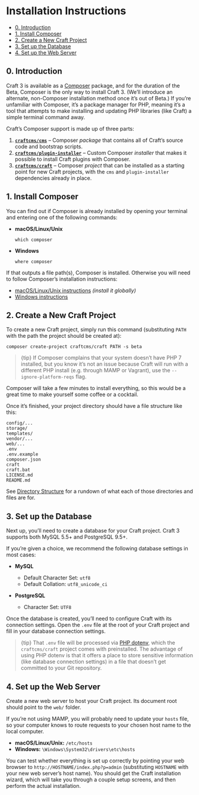 Installation Instructions
=========================

- [0. Introduction](#0-introduction)
- [1. Install Composer](#1-install-composer)
- [2. Create a New Craft Project](#2-create-a-new-craft-project)
- [3. Set up the Database](#3-set-up-the-database)
- [4. Set up the Web Server](#4-set-up-the-web-server)

## 0. Introduction

Craft 3 is available as a [Composer] package, and for the duration of the Beta, Composer is the only way to install Craft 3. (We’ll introduce an alternate, non-Composer installation method once it’s out of Beta.) If you’re unfamiliar with Composer, it’s a package manager for PHP, meaning it’s a tool that attempts to make installing and updating PHP libraries (like Craft) a simple terminal command away.

Craft’s Composer support is made up of three parts:

1. **[`craftcms/cms`]** – Composer *package* that contains all of Craft’s source code and bootstrap scripts.
2. **[`craftcms/plugin-installer`]** – Custom Composer *installer* that makes it possible to install Craft plugins with Composer.
2. **[`craftcms/craft`]** – Composer *project* that can be installed as a starting point for new Craft projects, with the `cms` and `plugin-installer` dependencies already in place.

## 1. Install Composer

You can find out if Composer is already installed by opening your terminal and entering one of the following commands:

- **macOS/Linux/Unix**

      which composer

- **Windows**

      where composer

If that outputs a file path(s), Composer is installed. Otherwise you will need to follow Composer’s installation instructions:

  - [macOS/Linux/Unix instructions] *(install it globally)*
  - [Windows instructions]

## 2. Create a New Craft Project

To create a new Craft project, simply run this command (substituting `PATH` with the path the project should be created at):

    composer create-project craftcms/craft PATH -s beta

> {tip} If Composer complains that your system doesn’t have PHP 7 installed, but you know it’s not an issue because Craft will run with a different PHP install (e.g. through MAMP or Vagrant), use the `--ignore-platform-reqs` flag.

Composer will take a few minutes to install everything, so this would be a great time to make yourself some coffee or a cocktail.

Once it’s finished, your project directory should have a file structure like this:

```
config/...
storage/
templates/
vendor/...
web/...
.env
.env.example
composer.json
craft
craft.bat
LICENSE.md
README.md
```

See [Directory Structure](directory-structure.md) for a rundown of what each of those directories and files are for.

## 3. Set up the Database

Next up, you’ll need to create a database for your Craft project. Craft 3 supports both MySQL 5.5+ and PostgreSQL 9.5+.

If you’re given a choice, we recommend the following database settings in most cases:

- **MySQL**
  - Default Character Set: `utf8`
  - Default Collation: `utf8_unicode_ci`

- **PostgreSQL**
  - Character Set: `UTF8`

Once the database is created, you’ll need to configure Craft with its connection settings. Open the `.env` file at the root of your Craft project and fill in your database connection settings.

> {tip} That `.env` file will be processed via [PHP dotenv], which the `craftcms/craft` project comes with preinstalled. The advantage of using PHP dotenv is that it offers a place to store sensitive information (like database connection settings) in a file that doesn’t get committed to your Git repository.

## 4. Set up the Web Server

Create a new web server to host your Craft project. Its document root should point to the `web/` folder.

If you’re not using MAMP, you will probably need to update your `hosts` file, so your computer knows to route requests to your chosen host name to the local computer.

- **macOS/Linux/Unix:** `/etc/hosts`
- **Windows:** `\Windows\System32\drivers\etc\hosts`

You can test whether everything is set up correctly by pointing your web browser to `http://HOSTNAME/index.php?p=admin` (substituting `HOSTNAME` with your new web server’s host name). You should get the Craft installation wizard, which will take you through a couple setup screens, and then perform the actual installation.


[Composer]: https://getcomposer.org/
[`craftcms/cms`]: https://github.com/craftcms/cms
[`craftcms/plugin-installer`]: https://github.com/craftcms/plugin-installer
[`craftcms/craft`]: https://github.com/craftcms/craft
[Composer installer]: https://getcomposer.org/doc/articles/custom-installers.md
[project]: https://github.com/craftcms/craft
[macOS/Linux/Unix instructions]: https://getcomposer.org/doc/00-intro.md#installation-linux-unix-osx
[Windows instructions]: https://getcomposer.org/doc/00-intro.md#installation-windows
[PHP dotenv]: https://github.com/vlucas/phpdotenv
